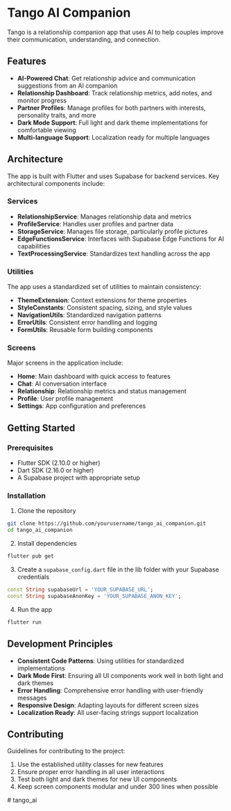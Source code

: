 # Tango AI Companion

Tango is a relationship companion app that uses AI to help couples improve their communication, understanding, and connection.

## Features

- **AI-Powered Chat**: Get relationship advice and communication suggestions from an AI companion
- **Relationship Dashboard**: Track relationship metrics, add notes, and monitor progress
- **Partner Profiles**: Manage profiles for both partners with interests, personality traits, and more
- **Dark Mode Support**: Full light and dark theme implementations for comfortable viewing
- **Multi-language Support**: Localization ready for multiple languages

## Architecture

The app is built with Flutter and uses Supabase for backend services. Key architectural components include:

### Services

- **RelationshipService**: Manages relationship data and metrics
- **ProfileService**: Handles user profiles and partner data
- **StorageService**: Manages file storage, particularly profile pictures
- **EdgeFunctionsService**: Interfaces with Supabase Edge Functions for AI capabilities
- **TextProcessingService**: Standardizes text handling across the app

### Utilities

The app uses a standardized set of utilities to maintain consistency:

- **ThemeExtension**: Context extensions for theme properties
- **StyleConstants**: Consistent spacing, sizing, and style values
- **NavigationUtils**: Standardized navigation patterns
- **ErrorUtils**: Consistent error handling and logging
- **FormUtils**: Reusable form building components

### Screens

Major screens in the application include:

- **Home**: Main dashboard with quick access to features
- **Chat**: AI conversation interface
- **Relationship**: Relationship metrics and status management
- **Profile**: User profile management
- **Settings**: App configuration and preferences

## Getting Started

### Prerequisites

- Flutter SDK (2.10.0 or higher)
- Dart SDK (2.16.0 or higher)
- A Supabase project with appropriate setup

### Installation

1. Clone the repository
```bash
git clone https://github.com/yourusername/tango_ai_companion.git
cd tango_ai_companion
```

2. Install dependencies
```bash
flutter pub get
```

3. Create a `supabase_config.dart` file in the lib folder with your Supabase credentials
```dart
const String supabaseUrl = 'YOUR_SUPABASE_URL';
const String supabaseAnonKey = 'YOUR_SUPABASE_ANON_KEY';
```

4. Run the app
```bash
flutter run
```

## Development Principles

- **Consistent Code Patterns**: Using utilities for standardized implementations
- **Dark Mode First**: Ensuring all UI components work well in both light and dark themes
- **Error Handling**: Comprehensive error handling with user-friendly messages
- **Responsive Design**: Adapting layouts for different screen sizes
- **Localization Ready**: All user-facing strings support localization

## Contributing

Guidelines for contributing to the project:

1. Use the established utility classes for new features
2. Ensure proper error handling in all user interactions
3. Test both light and dark themes for new UI components
4. Keep screen components modular and under 300 lines when possible

#   t a n g o _ a i 
 
 